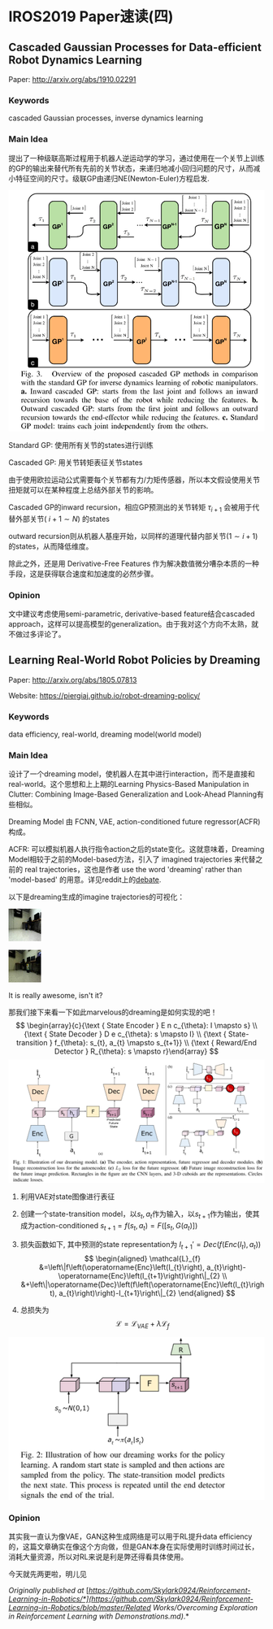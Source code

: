 # IROS2019 Paper速读(四)

## Cascaded Gaussian Processes for Data-efficient Robot Dynamics Learning

Paper: http://arxiv.org/abs/1910.02291

### Keywords

cascaded Gaussian processes, inverse dynamics learning

### Main Idea

提出了一种级联高斯过程用于机器人逆运动学的学习，通过使用在一个关节上训练的GP的输出来替代所有先前的关节状态，来递归地减小回归问题的尺寸，从而减小特征空间的尺寸。级联GP由递归NE(Newton-Euler)方程启发.

![image-20191222112555208](./IROS2019速读(四).assets/image-20191222112555208.png)

Standard GP: 使用所有关节的states进行训练

Cascaded GP: 用关节转矩表征关节states

由于使用欧拉运动公式需要每个关节都有力/力矩传感器，所以本文假设使用关节扭矩就可以在某种程度上总结外部关节的影响。

Cascaded GP的inward recursion，相应GP预测出的关节转矩 $\tau_{i+1}$ 会被用于代替外部关节( $i+1\sim N$) 的states

outward recursion则从机器人基座开始，以同样的道理代替内部关节($1\sim i+1$)的states，从而降低维度。

除此之外，还是用 Derivative-Free Features 作为解决数值微分嘈杂本质的一种手段，这是获得联合速度和加速度的必然步骤。


### Opinion

文中建议考虑使用semi-parametric, derivative-based feature结合cascaded approach，这样可以提高模型的generalization。由于我对这个方向不太熟，就不做过多评论了。



## Learning Real-World Robot Policies by Dreaming

Paper: http://arxiv.org/abs/1805.07813

Website: https://piergiaj.github.io/robot-dreaming-policy/

### Keywords

data efficiency, real-world, dreaming model(world model)

### Main Idea

设计了一个dreaming model，使机器人在其中进行interaction，而不是直接和real-world。这个思想和上上期的Learning Physics-Based Manipulation in Clutter: Combining Image-Based Generalization and Look-Ahead Planning有些相似。

Dreaming Model 由 FCNN, VAE, action-conditioned future regressor(ACFR)构成。

ACFR: 可以模拟机器人执行指令action之后的state变化。这就意味着，Dreaming Model相较于之前的Model-based方法，引入了 imagined trajectories 来代替之前的 real trajectories，这也是作者 use the word 'dreaming' rather than 'model-based' 的用意。详见reddit上的[debate](https://www.reddit.com/r/reinforcementlearning/comments/8rmcxn/learning_realworld_robot_policies_by_dreaming/).

以下是dreaming生成的imagine trajectories的可视化：

![](./IROS2019速读(四).assets/dream_2.gif)

![](./IROS2019速读(四).assets/dream_6.gif)

It is really awesome, isn't it?

那我们接下来看一下如此marvelous的dreaming是如何实现的吧！
$$
\begin{array}{c}{\text { State Encoder } E n c_{\theta}: I \mapsto s} \\ {\text { State Decoder } D e c_{\theta}: s \mapsto I} \\ {\text { State-transition } f_{\theta}: s_{t}, a_{t} \mapsto s_{t+1}} \\ {\text { Reward/End Detector } R_{\theta}: s \mapsto r}\end{array}
$$
![image-20191222123748477](./IROS2019速读(四).assets/image-20191222123748477.png)

1. 利用VAE对state图像进行表征

2. 创建一个state-transition model，以$s_t, a_t$作为输入，以$s_{t+1}$作为输出，使其成为action-conditioned  $s_{t+1}=f\left(s_{t}, a_{t}\right)=F\left(\left[s_{t}, G\left(a_{t}\right)\right]\right)$

3. 损失函数如下, 其中预测的state representation为 $I_{t+1}'=Dec(f(Enc(I_t),a_t))$
   $$
   \begin{aligned} \mathcal{L}_{f} &=\left\|f\left(\operatorname{Enc}\left(I_{t}\right), a_{t}\right)-\operatorname{Enc}\left(I_{t+1}\right)\right\|_{2} \\ &+\left\|\operatorname{Dec}\left(f\left(\operatorname{Enc}\left(I_{t}\right), a_{t}\right)\right)-I_{t+1}\right\|_{2} \end{aligned}
   $$

4. 总损失为
   $$
   \mathcal{L}=\mathcal{L}_{VAE}+\lambda \mathcal{L}_f
   $$

![image-20191222144804275](.\IROS2019速读(四).assets\image-20191222144804275.png)

### Opinion

其实我一直认为像VAE，GAN这种生成网络是可以用于RL提升data efficiency的，这篇文章确实在像这个方向做，但是GAN本身在实际使用时训练时间过长，消耗大量资源，所以对RL来说是利是弊还得看具体使用。



今天就先两更啦，明儿见

*Originally published at* [*https://github.com/Skylark0924/Reinforcement-Learning-in-Robotics/*](https://github.com/Skylark0924/Reinforcement-Learning-in-Robotics/blob/master/Related Works/Overcoming Exploration in Reinforcement Learning with Demonstrations.md)*.*

